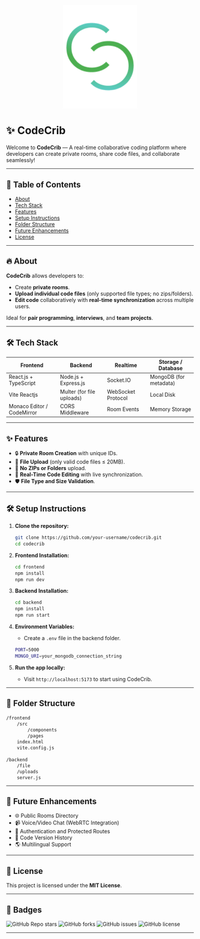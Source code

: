 <p align="center">
  <img src="./codecrib/src/assets/logo.png" alt="CodeCrib Logo" width="200"/>
</p>

# ✨ CodeCrib

Welcome to **CodeCrib** — A real-time collaborative coding platform where developers can create private rooms, share code files, and collaborate seamlessly!

---

## 📜 Table of Contents
- [About](#-about)
- [Tech Stack](#-tech-stack)
- [Features](#-features)
- [Setup Instructions](#-setup-instructions)
- [Folder Structure](#-folder-structure)
- [Future Enhancements](#-future-enhancements)
- [License](#-license)

---

## 🔥 About

**CodeCrib** allows developers to:
- Create **private rooms**.
- **Upload individual code files** (only supported file types; no zips/folders).
- **Edit code** collaboratively with **real-time synchronization** across multiple users.

Ideal for **pair programming**, **interviews**, and **team projects**.

---

## 🛠️ Tech Stack

| Frontend         | Backend             | Realtime           | Storage / Database      |
|------------------|----------------------|--------------------|--------------------------|
| React.js + TypeScript | Node.js + Express.js | Socket.IO          | MongoDB (for metadata)   |
| Vite Reactjs | Multer (for file uploads) | WebSocket Protocol | Local Disk |
| Monaco Editor / CodeMirror | CORS Middleware | Room Events | Memory Storage |

---

## ✨ Features

- 🔒 **Private Room Creation** with unique IDs.
- 📂 **File Upload** (only valid code files ≤ 20MB).
- 🚫 **No ZIPs or Folders** upload.
- 🔄 **Real-Time Code Editing** with live synchronization.
- 🛡️ **File Type and Size Validation**.

---

## 🛠️ Setup Instructions

1. **Clone the repository:**
   ```bash
   git clone https://github.com/your-username/codecrib.git
   cd codecrib
   ```

2. **Frontend Installation:**
   ```bash
   cd frontend
   npm install
   npm run dev
   ```

3. **Backend Installation:**
   ```bash
   cd backend
   npm install
   npm run start
   ```

4. **Environment Variables:**
   - Create a `.env` file in the backend folder.
   ```bash
   PORT=5000
   MONGO_URI=your_mongodb_connection_string
   ```

5. **Run the app locally:**
   - Visit `http://localhost:5173` to start using CodeCrib.

---

## 📁 Folder Structure

```
/frontend
    /src
        /components
        /pages
    index.html
    vite.config.js

/backend
    /file
    /uploads
    server.js
```

---

## 🚀 Future Enhancements

- 🌐 Public Rooms Directory
- 📹 Voice/Video Chat (WebRTC Integration)
- 🧹 Authentication and Protected Routes
- 📜 Code Version History
- 🌎 Multilingual Support

---

## 📄 License

This project is licensed under the **MIT License**.

---

## 🔖 Badges

![GitHub Repo stars](https://img.shields.io/github/stars/ravindraogg/codecrib?style=social)
![GitHub forks](https://img.shields.io/github/forks/ravindraogg/codecrib?style=social)
![GitHub issues](https://img.shields.io/github/issues/ravindraogg/codecrib)
![GitHub license](https://img.shields.io/github/license/ravindraogg/codecrib)

---
